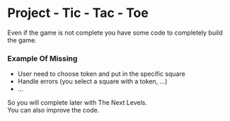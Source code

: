 # Project - Tic - Tac - Toe

Even if the game is not complete you have some code to completely build the game.

### Example Of Missing
- User need to choose token and put in the specific square
- Handle errors (you select a square with a token, ...)
- ...

So you will complete later with The Next Levels.
<br>
You can also improve the code.